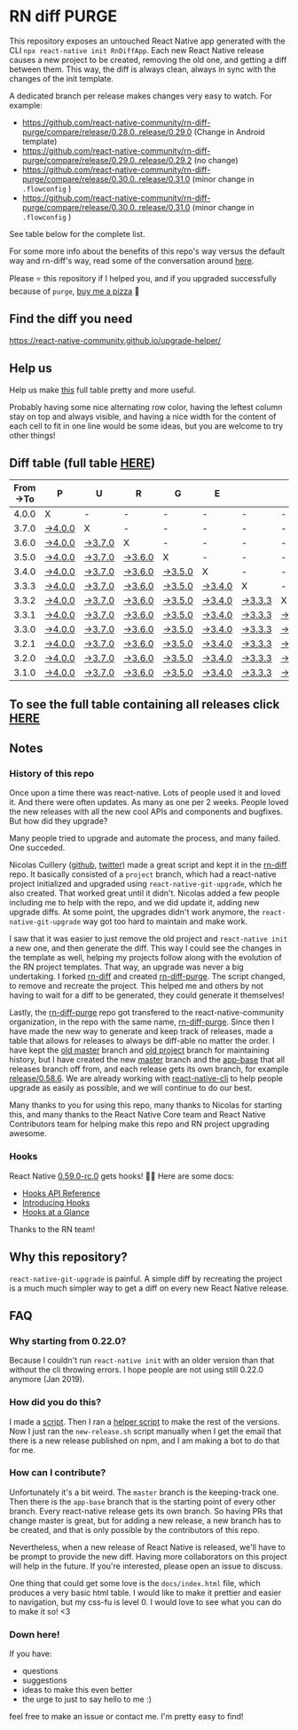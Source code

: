 # RN diff PURGE

This repository exposes an untouched React Native app generated with the CLI
`npx react-native init RnDiffApp`. Each new React Native release causes a new project to be created, removing the old one, and getting a diff between them. This way, the diff is always clean, always in sync with the changes of the init template.

A dedicated branch per release makes changes very easy
to watch. For example:

* https://github.com/react-native-community/rn-diff-purge/compare/release/0.28.0..release/0.29.0
(Change in Android template)
* https://github.com/react-native-community/rn-diff-purge/compare/release/0.29.0..release/0.29.2
(no change)
* https://github.com/react-native-community/rn-diff-purge/compare/release/0.30.0..release/0.31.0
(minor change in `.flowconfig` )
* https://github.com/react-native-community/rn-diff-purge/compare/release/0.30.0..release/0.31.0
(minor change in `.flowconfig` )

See table below for the complete list.

For some more info about the benefits of this repo's way versus the default way and rn-diff's way, read some of the conversation around [here](https://github.com/react-native-community/discussions-and-proposals/issues/68#issuecomment-452227478).

Please :star: this repository if I helped you, and if you upgraded successfully because of `purge`, [buy me a pizza](https://www.buymeacoffee.com/DGWwHVZ4s) :pizza:

## Find the diff you need
https://react-native-community.github.io/upgrade-helper/

## Help us
Help us make [this](https://react-native-community.github.io/rn-diff-purge) full table pretty and more useful.

Probably having some nice alternating row color, having the leftest column stay on top and always visible, and having a nice width for the content of each cell to fit in one line would be some ideas, but you are welcome to try other things!

## Diff table (full table [HERE](https://react-native-community.github.io/rn-diff-purge/))

| From->To | P                                                                                         | U                                                                                         | R                                                                                         | G                                                                                         | E                                                                                         |                                                                                           | T                                                                                         | I                                                                                         | M                                                                                         | E                                                                                         | !                                                                                         | !   |
| -------- | ----------------------------------------------------------------------------------------- | ----------------------------------------------------------------------------------------- | ----------------------------------------------------------------------------------------- | ----------------------------------------------------------------------------------------- | ----------------------------------------------------------------------------------------- | ----------------------------------------------------------------------------------------- | ----------------------------------------------------------------------------------------- | ----------------------------------------------------------------------------------------- | ----------------------------------------------------------------------------------------- | ----------------------------------------------------------------------------------------- | ----------------------------------------------------------------------------------------- | --- |
| 4.0.0    | X                                                                                         | -                                                                                         | -                                                                                         | -                                                                                         | -                                                                                         | -                                                                                         | -                                                                                         | -                                                                                         | -                                                                                         | -                                                                                         | -                                                                                         | -   |
| 3.7.0    | [->4.0.0](https://github.com/sabarnix/rb-diff-purge/compare/release/3.7.0..release/4.0.0) | X                                                                                         | -                                                                                         | -                                                                                         | -                                                                                         | -                                                                                         | -                                                                                         | -                                                                                         | -                                                                                         | -                                                                                         | -                                                                                         | -   |
| 3.6.0    | [->4.0.0](https://github.com/sabarnix/rb-diff-purge/compare/release/3.6.0..release/4.0.0) | [->3.7.0](https://github.com/sabarnix/rb-diff-purge/compare/release/3.6.0..release/3.7.0) | X                                                                                         | -                                                                                         | -                                                                                         | -                                                                                         | -                                                                                         | -                                                                                         | -                                                                                         | -                                                                                         | -                                                                                         | -   |
| 3.5.0    | [->4.0.0](https://github.com/sabarnix/rb-diff-purge/compare/release/3.5.0..release/4.0.0) | [->3.7.0](https://github.com/sabarnix/rb-diff-purge/compare/release/3.5.0..release/3.7.0) | [->3.6.0](https://github.com/sabarnix/rb-diff-purge/compare/release/3.5.0..release/3.6.0) | X                                                                                         | -                                                                                         | -                                                                                         | -                                                                                         | -                                                                                         | -                                                                                         | -                                                                                         | -                                                                                         | -   |
| 3.4.0    | [->4.0.0](https://github.com/sabarnix/rb-diff-purge/compare/release/3.4.0..release/4.0.0) | [->3.7.0](https://github.com/sabarnix/rb-diff-purge/compare/release/3.4.0..release/3.7.0) | [->3.6.0](https://github.com/sabarnix/rb-diff-purge/compare/release/3.4.0..release/3.6.0) | [->3.5.0](https://github.com/sabarnix/rb-diff-purge/compare/release/3.4.0..release/3.5.0) | X                                                                                         | -                                                                                         | -                                                                                         | -                                                                                         | -                                                                                         | -                                                                                         | -                                                                                         | -   |
| 3.3.3    | [->4.0.0](https://github.com/sabarnix/rb-diff-purge/compare/release/3.3.3..release/4.0.0) | [->3.7.0](https://github.com/sabarnix/rb-diff-purge/compare/release/3.3.3..release/3.7.0) | [->3.6.0](https://github.com/sabarnix/rb-diff-purge/compare/release/3.3.3..release/3.6.0) | [->3.5.0](https://github.com/sabarnix/rb-diff-purge/compare/release/3.3.3..release/3.5.0) | [->3.4.0](https://github.com/sabarnix/rb-diff-purge/compare/release/3.3.3..release/3.4.0) | X                                                                                         | -                                                                                         | -                                                                                         | -                                                                                         | -                                                                                         | -                                                                                         | -   |
| 3.3.2    | [->4.0.0](https://github.com/sabarnix/rb-diff-purge/compare/release/3.3.2..release/4.0.0) | [->3.7.0](https://github.com/sabarnix/rb-diff-purge/compare/release/3.3.2..release/3.7.0) | [->3.6.0](https://github.com/sabarnix/rb-diff-purge/compare/release/3.3.2..release/3.6.0) | [->3.5.0](https://github.com/sabarnix/rb-diff-purge/compare/release/3.3.2..release/3.5.0) | [->3.4.0](https://github.com/sabarnix/rb-diff-purge/compare/release/3.3.2..release/3.4.0) | [->3.3.3](https://github.com/sabarnix/rb-diff-purge/compare/release/3.3.2..release/3.3.3) | X                                                                                         | -                                                                                         | -                                                                                         | -                                                                                         | -                                                                                         | -   |
| 3.3.1    | [->4.0.0](https://github.com/sabarnix/rb-diff-purge/compare/release/3.3.1..release/4.0.0) | [->3.7.0](https://github.com/sabarnix/rb-diff-purge/compare/release/3.3.1..release/3.7.0) | [->3.6.0](https://github.com/sabarnix/rb-diff-purge/compare/release/3.3.1..release/3.6.0) | [->3.5.0](https://github.com/sabarnix/rb-diff-purge/compare/release/3.3.1..release/3.5.0) | [->3.4.0](https://github.com/sabarnix/rb-diff-purge/compare/release/3.3.1..release/3.4.0) | [->3.3.3](https://github.com/sabarnix/rb-diff-purge/compare/release/3.3.1..release/3.3.3) | [->3.3.2](https://github.com/sabarnix/rb-diff-purge/compare/release/3.3.1..release/3.3.2) | X                                                                                         | -                                                                                         | -                                                                                         | -                                                                                         | -   |
| 3.3.0    | [->4.0.0](https://github.com/sabarnix/rb-diff-purge/compare/release/3.3.0..release/4.0.0) | [->3.7.0](https://github.com/sabarnix/rb-diff-purge/compare/release/3.3.0..release/3.7.0) | [->3.6.0](https://github.com/sabarnix/rb-diff-purge/compare/release/3.3.0..release/3.6.0) | [->3.5.0](https://github.com/sabarnix/rb-diff-purge/compare/release/3.3.0..release/3.5.0) | [->3.4.0](https://github.com/sabarnix/rb-diff-purge/compare/release/3.3.0..release/3.4.0) | [->3.3.3](https://github.com/sabarnix/rb-diff-purge/compare/release/3.3.0..release/3.3.3) | [->3.3.2](https://github.com/sabarnix/rb-diff-purge/compare/release/3.3.0..release/3.3.2) | [->3.3.1](https://github.com/sabarnix/rb-diff-purge/compare/release/3.3.0..release/3.3.1) | X                                                                                         | -                                                                                         | -                                                                                         | -   |
| 3.2.1    | [->4.0.0](https://github.com/sabarnix/rb-diff-purge/compare/release/3.2.1..release/4.0.0) | [->3.7.0](https://github.com/sabarnix/rb-diff-purge/compare/release/3.2.1..release/3.7.0) | [->3.6.0](https://github.com/sabarnix/rb-diff-purge/compare/release/3.2.1..release/3.6.0) | [->3.5.0](https://github.com/sabarnix/rb-diff-purge/compare/release/3.2.1..release/3.5.0) | [->3.4.0](https://github.com/sabarnix/rb-diff-purge/compare/release/3.2.1..release/3.4.0) | [->3.3.3](https://github.com/sabarnix/rb-diff-purge/compare/release/3.2.1..release/3.3.3) | [->3.3.2](https://github.com/sabarnix/rb-diff-purge/compare/release/3.2.1..release/3.3.2) | [->3.3.1](https://github.com/sabarnix/rb-diff-purge/compare/release/3.2.1..release/3.3.1) | [->3.3.0](https://github.com/sabarnix/rb-diff-purge/compare/release/3.2.1..release/3.3.0) | X                                                                                         | -                                                                                         | -   |
| 3.2.0    | [->4.0.0](https://github.com/sabarnix/rb-diff-purge/compare/release/3.2.0..release/4.0.0) | [->3.7.0](https://github.com/sabarnix/rb-diff-purge/compare/release/3.2.0..release/3.7.0) | [->3.6.0](https://github.com/sabarnix/rb-diff-purge/compare/release/3.2.0..release/3.6.0) | [->3.5.0](https://github.com/sabarnix/rb-diff-purge/compare/release/3.2.0..release/3.5.0) | [->3.4.0](https://github.com/sabarnix/rb-diff-purge/compare/release/3.2.0..release/3.4.0) | [->3.3.3](https://github.com/sabarnix/rb-diff-purge/compare/release/3.2.0..release/3.3.3) | [->3.3.2](https://github.com/sabarnix/rb-diff-purge/compare/release/3.2.0..release/3.3.2) | [->3.3.1](https://github.com/sabarnix/rb-diff-purge/compare/release/3.2.0..release/3.3.1) | [->3.3.0](https://github.com/sabarnix/rb-diff-purge/compare/release/3.2.0..release/3.3.0) | [->3.2.1](https://github.com/sabarnix/rb-diff-purge/compare/release/3.2.0..release/3.2.1) | X                                                                                         | -   |
| 3.1.0    | [->4.0.0](https://github.com/sabarnix/rb-diff-purge/compare/release/3.1.0..release/4.0.0) | [->3.7.0](https://github.com/sabarnix/rb-diff-purge/compare/release/3.1.0..release/3.7.0) | [->3.6.0](https://github.com/sabarnix/rb-diff-purge/compare/release/3.1.0..release/3.6.0) | [->3.5.0](https://github.com/sabarnix/rb-diff-purge/compare/release/3.1.0..release/3.5.0) | [->3.4.0](https://github.com/sabarnix/rb-diff-purge/compare/release/3.1.0..release/3.4.0) | [->3.3.3](https://github.com/sabarnix/rb-diff-purge/compare/release/3.1.0..release/3.3.3) | [->3.3.2](https://github.com/sabarnix/rb-diff-purge/compare/release/3.1.0..release/3.3.2) | [->3.3.1](https://github.com/sabarnix/rb-diff-purge/compare/release/3.1.0..release/3.3.1) | [->3.3.0](https://github.com/sabarnix/rb-diff-purge/compare/release/3.1.0..release/3.3.0) | [->3.2.1](https://github.com/sabarnix/rb-diff-purge/compare/release/3.1.0..release/3.2.1) | [->3.2.0](https://github.com/sabarnix/rb-diff-purge/compare/release/3.1.0..release/3.2.0) | X   |

## To see the full table containing all releases click [HERE](https://react-native-community.github.io/rn-diff-purge/)

## Notes

### History of this repo

Once upon a time there was react-native. Lots of people used it and loved it. And there were often updates. As many as one per 2 weeks. People loved the new releases with all the new cool APIs and components and bugfixes. But how did they upgrade?

Many people tried to upgrade and automate the process, and many failed. One succeded.

Nicolas Cuillery ([github](https://github.com/ncuillery), [twitter](https://twitter.com/ncuillery)) made a great script and kept it in the [rn-diff](https://github.com/ncuillery/rn-diff) repo. It basically consisted of a `project` branch, which had a react-native project initialized and upgraded using `react-native-git-upgrade`, which he also created. That worked great until it didn't. Nicolas added a few people including me to help with the repo, and we did update it, adding new upgrade diffs. At some point, the upgrades didn't work anymore, the `react-native-git-upgrade` way got too hard to maintain and make work.

I saw that it was easier to just remove the old project and `react-native init` a new one, and then generate the diff. This way I could see the changes in the template as well, helping my projects follow along with the evolution of the RN project templates. That way, an upgrade was never a big undertaking. I forked [rn-diff](https://github.com/ncuillery/rn-diff) and created [rn-diff-purge](https://github.com/react-native-community/rn-diff-purge). The script changed, to remove and recreate the project. This helped me and others by not having to wait for a diff to be generated, they could generate it themselves!

Lastly, the [rn-diff-purge](https://github.com/react-native-community/rn-diff-purge) repo got transfered to the react-native-community organization, in the repo with the same name, [rn-diff-purge](https://github.com/react-native-community/rn-diff-purge). Since then I have made the new way to generate and keep track of releases, made a table that allows for releases to always be diff-able no matter the order. I have kept the [old master](https://github.com/react-native-community/rn-diff-purge/tree/old/master) branch and [old project](https://github.com/react-native-community/rn-diff-purge/tree/old/project) branch for maintaining history, but I have created the new [master](https://github.com/react-native-community/rn-diff-purge/tree/master) branch and the [app-base](https://github.com/react-native-community/rn-diff-purge/tree/app-base) that all releases branch off from, and each release gets its own branch, for example [release/0.58.6](https://github.com/react-native-community/rn-diff-purge/tree/release/0.58.6). We are already working with [react-native-cli](https://github.com/react-native-community/react-native-cli) to help people upgrade as easily as possible, and we will continue to do our best.

Many thanks to you for using this repo, many thanks to Nicolas for starting this, and many thanks to the React Native Core team and React Native Contributors team for helping make this repo and RN project upgrading awesome.

### Hooks
React Native [0.59.0-rc.0](https://github.com/react-native-community/rn-diff-purge#version-changes) gets hooks! 🎉🥳
Here are some docs:
- [Hooks API Reference](https://reactjs.org/docs/hooks-reference.html)
- [Introducing Hooks](https://reactjs.org/docs/hooks-intro.html)
- [Hooks at a Glance](https://reactjs.org/docs/hooks-overview.html)

Thanks to the RN team!

## Why this repository?
`react-native-git-upgrade` is painful. A simple diff by recreating the project is a much much simpler way to get a diff on every new React Native release.

## FAQ

### Why starting from 0.22.0?

Because I couldn't run `react-native init` with an older version than that without the cli throwing errors. I hope people are not using still 0.22.0 anymore (Jan 2019).

### How did you do this?

I made a [script](https://github.com/react-native-community/rn-diff-purge/blob/master/new-release.sh). Then I ran a [helper script](https://github.com/react-native-community/rn-diff-purge/blob/master/new-release.sh) to make the rest of the versions.
Now I just ran the `new-release.sh` script manually when I get the email that there is a new release published on npm, and I am making a bot to do that for me.

### How can I contribute?

Unfortunately it's a bit weird. The `master` branch is the keeping-track one. Then there is the `app-base` branch that is the starting point of every other branch. Every react-native release gets its own branch. So having PRs that change master is great, but for adding a new release, a new branch has to be created, and that is only possible by the contributors of this repo.

Nevertheless, when a new release of React Native is released, we'll have to be prompt to provide
the new diff. Having more collaborators on this project will help in the future. If you're interested, please open an issue to discuss.

One thing that could get some love is the `docs/index.html` file, which produces a very basic html table. I would like to make it prettier and easier to navigation, but my css-fu is level 0. I would love to see what you can do to make it so! <3

### Down here!

If you have:
- questions
- suggestions
- ideas to make this even better
- the urge to just to say hello to me :)

feel free to make an issue or contact me. I'm pretty easy to find!
